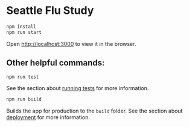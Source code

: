 # Seattle Flu Study

```bash
npm install
npm run start
```
Open [http://localhost:3000](http://localhost:3000) to view it in the browser.


## Other helpful commands:
```bash
npm run test
```

See the section about [running tests](https://facebook.github.io/create-react-app/docs/running-tests) for more information.

```bash
npm run build
```
Builds the app for production to the `build` folder.
See the section about [deployment](https://facebook.github.io/create-react-app/docs/deployment) for more information.
